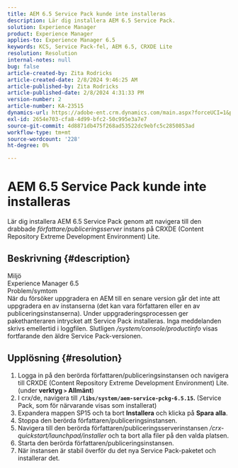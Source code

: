 ```yaml
---
title: AEM 6.5 Service Pack kunde inte installeras
description: Lär dig installera AEM 6.5 Service Pack.
solution: Experience Manager
product: Experience Manager
applies-to: Experience Manager 6.5
keywords: KCS, Service Pack-fel, AEM 6.5, CRXDE Lite
resolution: Resolution
internal-notes: null
bug: false
article-created-by: Zita Rodricks
article-created-date: 2/8/2024 9:46:25 AM
article-published-by: Zita Rodricks
article-published-date: 2/8/2024 4:31:33 PM
version-number: 2
article-number: KA-23515
dynamics-url: https://adobe-ent.crm.dynamics.com/main.aspx?forceUCI=1&pagetype=entityrecord&etn=knowledgearticle&id=67af1fe6-66c6-ee11-9079-6045bd006704
exl-id: 2654e703-cfa8-4d99-bfc2-50c995e3a7e7
source-git-commit: 4d8871db475f268ad53522dc9ebfc5c2850853ad
workflow-type: tm+mt
source-wordcount: '228'
ht-degree: 0%

---
```


# AEM 6.5 Service Pack kunde inte installeras


Lär dig installera AEM 6.5 Service Pack genom att navigera till den drabbade *författare/publiceringsserver* instans på CRXDE (Content Repository Extreme Development Environment) Lite.

## Beskrivning {#description}

Miljö<br>
Experience Manager 6.5
<br>Problem/symtom<br>
När du försöker uppgradera en AEM till en senare version går det inte att uppgradera en av instanserna (det kan vara författaren eller en av publiceringsinstanserna). Under uppgraderingsprocessen ger pakethanteraren intrycket att Service Pack installeras. Inga meddelanden skrivs emellertid i loggfilen. Slutligen */system/console/productinfo* visas fortfarande den äldre Service Pack-versionen.


## Upplösning {#resolution}


1. Logga in på den berörda författaren/publiceringsinstansen och navigera till CRXDE (Content Repository Extreme Development Environment) Lite. (under<b> verktyg `>`  Allmänt</b>)
2. I crx/de, navigera till <b>`/libs/system/aem-service-pckg-6.5.15`. </b>(Service Pack, som för närvarande visas som installerat)
3. Expandera mappen SP15 och ta bort <b>Installera</b> och klicka på <b>Spara alla</b>.
4. Stoppa den berörda författaren/publiceringsinstansen.
5. Navigera till den berörda författaren/publiceringsserverinstansen */crx-quickstart/launchpad/installer* och ta bort alla filer på den valda platsen.
6. Starta den berörda författaren/publiceringsinstansen.
7. När instansen är stabil överför du det nya Service Pack-paketet och installerar det.
